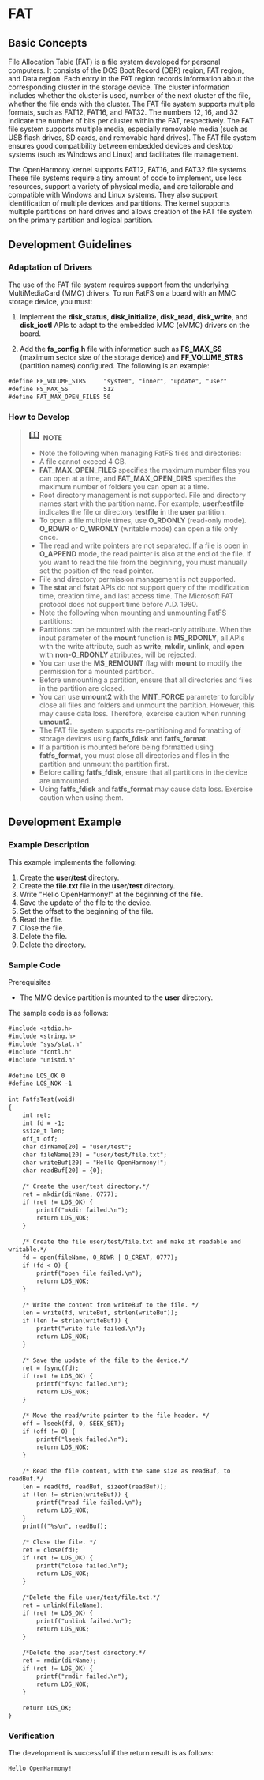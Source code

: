 # FAT

## Basic Concepts

File Allocation Table \(FAT\) is a file system developed for personal computers. It consists of the DOS Boot Record \(DBR\) region, FAT region, and Data region. Each entry in the FAT region records information about the corresponding cluster in the storage device. The cluster information includes whether the cluster is used, number of the next cluster of the file, whether the file ends with the cluster. The FAT file system supports multiple formats, such as FAT12, FAT16, and FAT32. The numbers 12, 16, and 32 indicate the number of bits per cluster within the FAT, respectively. The FAT file system supports multiple media, especially removable media \(such as USB flash drives, SD cards, and removable hard drives\). The FAT file system ensures good compatibility between embedded devices and desktop systems \(such as Windows and Linux\) and facilitates file management.

The OpenHarmony kernel supports FAT12, FAT16, and FAT32 file systems. These file systems require a tiny amount of code to implement, use less resources, support a variety of physical media, and are tailorable and compatible with Windows and Linux systems. They also support identification of multiple devices and partitions. The kernel supports multiple partitions on hard drives and allows creation of the FAT file system on the primary partition and logical partition.

## Development Guidelines

### Adaptation of Drivers

The use of the FAT file system requires support from the underlying MultiMediaCard \(MMC\) drivers. To run FatFS on a board with an MMC storage device, you must:

1. Implement the **disk\_status**, **disk\_initialize**, **disk\_read**, **disk\_write**, and **disk\_ioctl** APIs to adapt to the embedded MMC \(eMMC\) drivers on the board.

2. Add the **fs\_config.h** file with information such as **FS\_MAX\_SS** \(maximum sector size of the storage device\) and **FF\_VOLUME\_STRS** \(partition names\) configured. The following is an example:

```
#define FF_VOLUME_STRS     "system", "inner", "update", "user"
#define FS_MAX_SS          512
#define FAT_MAX_OPEN_FILES 50
```

### How to Develop

>![](../public_sys-resources/icon-note.gif) **NOTE**<br/> 
>-   Note the following when managing FatFS files and directories:
>    -   A file cannot exceed 4 GB.
>    -   **FAT\_MAX\_OPEN\_FILES** specifies the maximum number files you can open at a time, and **FAT\_MAX\_OPEN\_DIRS** specifies the maximum number of folders you can open at a time.
>    -   Root directory management is not supported. File and directory names start with the partition name. For example, **user/testfile** indicates the file or directory **testfile** in the **user** partition.
>    -   To open a file multiple times, use **O\_RDONLY** \(read-only mode\). **O\_RDWR** or **O\_WRONLY** \(writable mode\) can open a file only once.
>    -   The read and write pointers are not separated. If a file is open in **O\_APPEND** mode, the read pointer is also at the end of the file. If you want to read the file from the beginning, you must manually set the position of the read pointer.
>    -   File and directory permission management is not supported.
>    -   The **stat** and **fstat** APIs do not support query of the modification time, creation time, and last access time. The Microsoft FAT protocol does not support time before A.D. 1980.
>-   Note the following when mounting and unmounting FatFS partitions:
>    -   Partitions can be mounted with the read-only attribute. When the input parameter of the **mount** function is **MS\_RDONLY**, all APIs with the write attribute, such as **write**, **mkdir**, **unlink**, and **open** with **non-O\_RDONLY** attributes, will be rejected.
>    -   You can use the **MS\_REMOUNT** flag with **mount** to modify the permission for a mounted partition.
>    -   Before unmounting a partition, ensure that all directories and files in the partition are closed.
>    -   You can use **umount2** with the **MNT\_FORCE** parameter to forcibly close all files and folders and unmount the partition. However, this may cause data loss. Therefore, exercise caution when running **umount2**.
>-   The FAT file system supports re-partitioning and formatting of storage devices using **fatfs\_fdisk** and **fatfs\_format**.
>    -   If a partition is mounted before being formatted using **fatfs\_format**, you must close all directories and files in the partition and unmount the partition first.
>    -   Before calling **fatfs\_fdisk**, ensure that all partitions in the device are unmounted.
>    -   Using **fatfs\_fdisk** and **fatfs\_format** may cause data loss. Exercise caution when using them.

## Development Example

### Example Description

This example implements the following:

1.  Create the **user/test** directory.
2.  Create the **file.txt** file in the **user/test** directory.
3.  Write "Hello OpenHarmony!" at the beginning of the file.
4.  Save the update of the file to the device.
5.  Set the offset to the beginning of the file.
6.  Read the file.
7.  Close the file.
8.  Delete the file.
9.  Delete the directory.

### Sample Code

Prerequisites

-   The MMC device partition is mounted to the **user** directory.

The sample code is as follows:

```
#include <stdio.h>
#include <string.h>
#include "sys/stat.h"
#include "fcntl.h"
#include "unistd.h"

#define LOS_OK 0
#define LOS_NOK -1

int FatfsTest(void) 
{     
    int ret;
    int fd = -1;
    ssize_t len;
    off_t off;
    char dirName[20] = "user/test";
    char fileName[20] = "user/test/file.txt";
    char writeBuf[20] = "Hello OpenHarmony!";
    char readBuf[20] = {0};

    /* Create the user/test directory.*/
    ret = mkdir(dirName, 0777);
    if (ret != LOS_OK) {
        printf("mkdir failed.\n");
        return LOS_NOK;
    }

    /* Create the file user/test/file.txt and make it readable and writable.*/
    fd = open(fileName, O_RDWR | O_CREAT, 0777);
    if (fd < 0) {
        printf("open file failed.\n");
        return LOS_NOK;
    }

    /* Write the content from writeBuf to the file. */
    len = write(fd, writeBuf, strlen(writeBuf));
    if (len != strlen(writeBuf)) {
        printf("write file failed.\n");
        return LOS_NOK;
    }

    /* Save the update of the file to the device.*/
    ret = fsync(fd);
    if (ret != LOS_OK) {
        printf("fsync failed.\n");
        return LOS_NOK;
    }

    /* Move the read/write pointer to the file header. */
    off = lseek(fd, 0, SEEK_SET);
    if (off != 0) {
        printf("lseek failed.\n");
        return LOS_NOK;
    }

    /* Read the file content, with the same size as readBuf, to readBuf.*/
    len = read(fd, readBuf, sizeof(readBuf));
    if (len != strlen(writeBuf)) {
        printf("read file failed.\n");
        return LOS_NOK;
    }
    printf("%s\n", readBuf);

    /* Close the file. */
    ret = close(fd);
    if (ret != LOS_OK) {
        printf("close failed.\n");
        return LOS_NOK;
    }

    /*Delete the file user/test/file.txt.*/
    ret = unlink(fileName);
    if (ret != LOS_OK) {
        printf("unlink failed.\n");
        return LOS_NOK;
    }

    /*Delete the user/test directory.*/
    ret = rmdir(dirName);
    if (ret != LOS_OK) {
        printf("rmdir failed.\n");
        return LOS_NOK;
    }

    return LOS_OK;
}
```

### Verification

The development is successful if the return result is as follows:

```
Hello OpenHarmony!
```

